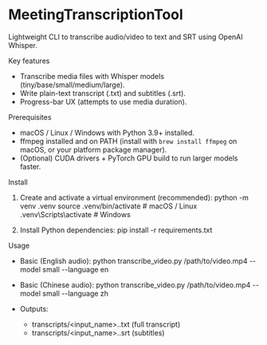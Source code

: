 MeetingTranscriptionTool
=======================

Lightweight CLI to transcribe audio/video to text and SRT using OpenAI Whisper.

Key features
- Transcribe media files with Whisper models (tiny/base/small/medium/large).
- Write plain-text transcript (.txt) and subtitles (.srt).
- Progress-bar UX (attempts to use media duration).

Prerequisites
- macOS / Linux / Windows with Python 3.9+ installed.
- ffmpeg installed and on PATH (install with `brew install ffmpeg` on macOS, or your platform package manager).
- (Optional) CUDA drivers + PyTorch GPU build to run larger models faster.

Install
1. Create and activate a virtual environment (recommended):
   python -m venv .venv
   source .venv/bin/activate   # macOS / Linux
   .venv\Scripts\activate    # Windows

2. Install Python dependencies:
   pip install -r requirements.txt

Usage
- Basic (English audio):
  python transcribe_video.py /path/to/video.mp4 --model small --language en
- Basic (Chinese audio):
  python transcribe_video.py /path/to/video.mp4 --model small --language zh

- Outputs:
  - transcripts/<input_name>.<timestamp>.txt  (full transcript)
  - transcripts/<input_name>.<timestamp>.srt  (subtitles)

